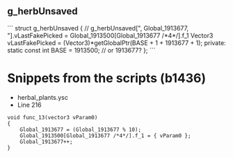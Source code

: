 <h2>g_herbUnsaved</h2>
```
struct g_herbUnsaved
{
	// g_herbUnsaved[", Global_1913677, "].vLastFakePicked = Global_1913500[Global_1913677 /*4*/].f_1
	Vector3 vLastFakePicked = (Vector3)*getGlobalPtr(BASE + 1 + 1913677 + 1);
private:
	static const int BASE = 1913500; // or 1913677?
};
```

# Snippets from the scripts (b1436)
- herbal_plants.ysc
- Line 216
```
void func_13(vector3 vParam0)
{
	Global_1913677 = (Global_1913677 % 10);
	Global_1913500[Global_1913677 /*4*/].f_1 = { vParam0 };
	Global_1913677++;
}
```